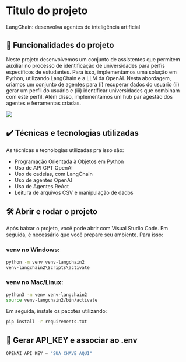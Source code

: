 # Titulo do projeto

LangChain: desenvolva agentes de inteligência artificial

## 🔨 Funcionalidades do projeto

Neste projeto desenvolvemos um conjunto de assistentes que permitem auxiliar no processo de identificação de universidades para perfis específicos de estudantes. Para isso, implementamos uma solução em Python, utilizando LangChain e a LLM da OpenAI. Nesta abordagem, criamos um conjunto de agentes para (i) recuperar dados do usuário (ii) gerar um perfil do usuário e (iii) identificar universidades que combinam com este perfil. Além disso, implementamos um hub par agestão dos agentes e ferramentas criadas.

![](img/amostra.gif)

## ✔️ Técnicas e tecnologias utilizadas

As técnicas e tecnologias utilizadas pra isso são:

- Programação Orientada à Objetos em Python
- Uso de API GPT OpenAI
- Uso de cadeias, com LangChain
- Uso de agentes OpenAI
- Uso de Agentes ReAct
- Leitura de arquivos CSV e manipulação de dados


## 🛠️ Abrir e rodar o projeto

Após baixar o projeto, você pode abrir com Visual Studio Code. Em seguida, é necessário que você prepare seu ambiente. Para isso:

### venv no Windows:

```bash
python -m venv venv-langchain2
venv-langchain2\Scripts\activate
```

### venv no Mac/Linux:

```bash
python3 -m venv venv-langchain2
source venv-langchain2/bin/activate
```

Em seguida, instale os pacotes utilizando:

```bash
pip install -r requirements.txt
```

## 🔑 Gerar API_KEY e associar ao .env

```python
OPENAI_API_KEY = "SUA_CHAVE_AQUI"
```

